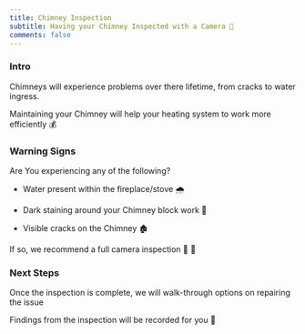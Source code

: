 ```yaml
---
title: Chimney Inspection
subtitle: Having your Chimney Inspected with a Camera 📸
comments: false
---
```


### Intro

Chimneys will experience problems over there lifetime, from cracks to water ingress.

Maintaining your Chimney will help your heating system to work more efficiently 💰

### Warning Signs

Are You experiencing any of the following?

- Water present within the fireplace/stove 🌧️

- Dark staining around your Chimney block work 🧱

- Visible cracks on the Chimney 🏚️

If so, we recommend a full camera inspection 👷 📸

### Next Steps

Once the inspection is complete, we will walk-through options on repairing the issue

Findings from the inspection will be recorded for you 📀